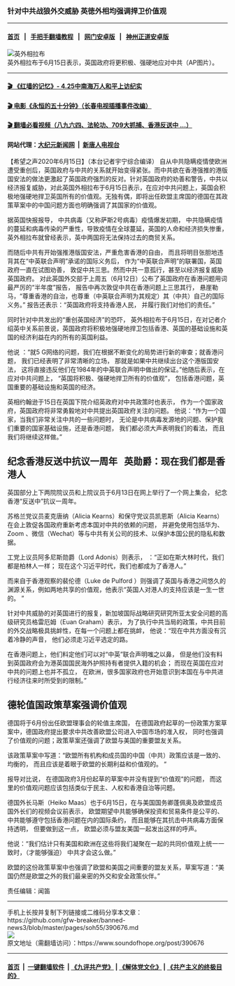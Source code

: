 ### 针对中共战狼外交威胁  英徳外相均强调捍卫价值观
------------------------

#### [首页](https://github.com/gfw-breaker/banned-news3/blob/master/README.md) &nbsp;&nbsp;|&nbsp;&nbsp; [手把手翻墙教程](https://github.com/gfw-breaker/guides/wiki) &nbsp;&nbsp;|&nbsp;&nbsp; [网门安卓版](https://github.com/oGate2/oGate) &nbsp;&nbsp;|&nbsp;&nbsp; [神州正道安卓版](https://github.com/SzzdOgate/update) 



<div><img alt="英外相拉布" src="https://img.soundofhope.org/2020-06/1591952230164.jpg"/>
<br/><figcaption class="caption">
 英外相拉布于6月15日表示，英国政府将更积极、强硬地应对中共（AP图片）。
</figcaption></div><hr/>

#### [ 🎬  《红墙的记忆》- 4.25中南海万人和平上访纪实](http://141.164.39.94:10000/videos/legend/425.html)

#### [ 🎬  电影《永恒的五十分钟》（长春电视插播事件改编） ](http://141.164.39.94:10000/videos/news/ComingForYou-2.html)

#### [ 🎬  翻墙必看视频（八九六四、法轮功、709大抓捕、香港反送中 ...）](https://github.com/gfw-breaker/links/blob/master/banned.md)

#### 网站代理：[大纪元新闻网](http://167.172.10.89:10080/gb/) &nbsp;|&nbsp; [新唐人电视台](http://167.172.10.89:8808/gb/)

<div><div class="Content__Wrapper sc-1bvya0-0 grZQxZ">
 <p class="meta-top">
  <span class="meta">
   【希望之声2020年6月15日】（本台记者宇宁综合编译）
  </span>
  自从中共隐瞒疫情使欧洲遭受重创后，英国政府与中共的关系就开始变得紧张。而中共欲在香港强推的港版国安法的做法更激起了英国政府强烈的反对。针对英国政府的劝善和警告，中共以经济报复威胁，对此英国外相拉布于6月15日表示，在应对中共问题上，英国会积极地强硬地捍卫英国所有的价值观。无独有偶，即将出任欧盟主席国的德国在其政策草案中的中国问题方面也明确强调了其国家的价值观。
 </p>
 <p>
  据英国快报报导， 中共病毒（又称萨斯2号病毒）疫情爆发初期， 中共隐瞒疫情的蔓延和病毒传染的严重性，导致疫情在全球蔓延，英国的人命和经济损失惨重，英外相拉布就曾经表示，英中两国将无法保持过去的商贸关系。
 </p>
 <div class="AD_Embed__Wrap-sc-1xslmin-0 igMuqX module desktop">
  <div>
  </div>
 </div>
 <p>
  而随后中共有开始强推港版国安法，严重危害香港的自由， 而且将明目张胆地违背其在“中英联合声明”承诺的国际义务后， 作为“中英联合声明”的联署国，英国政府一直在试图劝善， 敦促中共三思。然而中共一意孤行，甚至以经济报复威胁英国政府。 对此英国外交部于上周五（6月12日）公布了英国政府在香港问题用词最严厉的“半年度”报告， 报告中再次敦促中共在香港问题上三思其行， 悬崖勒马，“尊重香港的自治，也尊重（中英联合声明为其规定）其（中共）自己的国际义务。” 报告还表示：“英国政府将支持香港人民， 并履行我们对他们的责任。”
 </p>
 <p>
  同时针对中共发出的“重创英国经济”的恐吓， 英外相拉布于6月15日，在对记者介绍英中关系前景说，英国政府将积极地强硬地捍卫包括香港、英国的基础设施和英国的经济利益在内的所有的英国利益。
 </p>
 <p>
  他说 ：“就5 G网络的问题，我们在根据不断变化的局势进行新的审查；就香港问题， 我们已经表明了非常清晰的立场， 那就是如果中共继续出台这个港版国安法， 这将直接违反他们在1984年的中英联合声明中做出的保证。”他随后表示，在应对中共问题上， “英国将积极、强硬地捍卫所有的价值观”， 包括香港问题，英国重要的基础设施和英国的经济。
 </p>
 <p>
  英相约翰逊于15日在英国下院介绍英政府对中共政策时也表示， 作为一个国家政府，英国政府将非常勇毅地对中共提出英国政府关注的问题。 他说：“作为一个国家，当我们非常关注中共的一些问题时， 无论是中共病毒发源地的问题、保护我们重要的国家基础设施，还是香港问题， 我们都必须大声表明我们的看法， 而且我们将继续这样做。”
 </p>
 <h2>
  纪念香港反送中抗议一周年   英勋爵：现在我们都是香港人
 </h2>
 <p>
  英国部分上下两院院议员和上院议员于6月13日在网上举行了一个网上集会， 纪念香港“反送中”抗议一周年。
 </p>
 <p>
  苏格兰党议员麦克唐纳（Alicia Kearns）和保守党议员凯恩斯（Alicia Kearns）在会上敦促各国政府重新考虑本国对中共的依赖的问题， 并避免使用包括华为、Zoom 、微信（Wechat）等与中共有关公司的技术、以保护本国公民的隐私和数据。
 </p>
 <p>
  工党上议员阿多尼斯勋爵（Lord Adonis）则表示， ：“正如在斯大林时代，我们都是柏林人一样； 现在这个习近平时代，我们也都成为了香港人。”
 </p>
 <p>
  而来自于香港观察的裴伦德（Luke de Pulford ）则强调了英国与香港之间悠久的渊源关系，例如两地共享的价值观，他表示“英国人对港人的支持应该是一生一世的。 ”
 </p>
 <div class="AD_Embed__Wrap-sc-1xslmin-0 igMuqX module desktop">
  <div>
  </div>
 </div>
 <p>
  针对中共威胁的对英国进行的报复，新加坡国际战略研究研究所亚太安全问题的高级研究员格雷厄姆（Euan Graham）表示， 为了执行中共当局的政策，中共目前的外交战略极具挑衅性，在每一个问题上都在挑衅， 他说：“现在中共方面没有沉着冷静的声音， 他们必须走习近平选定的路。
 </p>
 <p>
  在香港问题上，他们料定他们可以对“中英”联合声明嗤之以鼻， 但是他们没有料到英国政府会为港英国国民海外护照持有者提供入籍的机会； 而现在英国在应对中共的问题上也并不孤立， 在欧洲，很多国家政府也开始意识到本国在与中共进行经济往来时所受到的限制。”
 </p>
 <h2>
  德轮值国政策草案强调价值观
 </h2>
 <p>
  德国将于6月份出任欧盟理事会的轮值主席国， 在德国政府起草的一份政策方案草案中，德国政府提出要求中共改善欧盟公司进入中国市场的准入权， 同时也强调了价值观的问题；政策草案还强调了欧盟与美国的重要盟友关系。
 </p>
 <p>
  该政策草案中写道：“欧盟所有机构和成员国的中国（中共）政策应该是一致的、均衡的， 而且应该是着眼于欧盟的长期利益和价值观的。 “
 </p>
 <p>
  报导对比说， 在德国政府3月份起草的草案中并没有提到“价值观“的问题， 而这里的价值观问题应该包括类似于民主、人权和香港自治等问题。
 </p>
 <p>
  德国外长马斯（Heiko Maas）也于6月15日，在与美国国务卿蓬佩奥及欧盟成员国外长们的视频会议前表示， 欧盟期望中共能够确保投资和贸易条件是公平的、中共能够遵守包括香港问题在内的国际条约， 而且能够在其抗击中共病毒方面保持透明， 但要做到这一点， 欧盟必须与盟友美国一起发出这样的呼声。
 </p>
 <p>
  他说：“我们估计只有美国和欧洲在这些将我们凝聚在一起的共同价值观上统一一致时，（才能够强迫） 中共才会这么做。”
 </p>
 <p>
  欧盟的这份政策草案中也强调了欧盟和美国之间重要的盟友关系，草案写道：“美国仍然是欧盟之外的我们最亲密的外交和安全政策伙伴。”
 </p>
 <p class="meta-btm">
  责任编辑：闻笛
 </p>
</div>
</div>
<hr/>
手机上长按并复制下列链接或二维码分享本文章：<br/>
https://github.com/gfw-breaker/banned-news3/blob/master/pages/soh55/390676.md <br/>
<a href='https://github.com/gfw-breaker/banned-news3/blob/master/pages/soh55/390676.md'><img src='https://github.com/gfw-breaker/banned-news3/blob/master/pages/soh55/390676.md.png'/></a> <br/>
原文地址（需翻墙访问）：https://www.soundofhope.org/post/390676


------------------------
#### [首页](https://github.com/gfw-breaker/banned-news3/blob/master/README.md) &nbsp;|&nbsp; [一键翻墙软件](https://github.com/gfw-breaker/nogfw/blob/master/README.md) &nbsp;| [《九评共产党》](https://github.com/gfw-breaker/9ping.md/blob/master/README.md#九评之一评共产党是什么) | [《解体党文化》](https://github.com/gfw-breaker/jtdwh.md/blob/master/README.md) | [《共产主义的终极目的》](https://github.com/gfw-breaker/gczydzjmd.md/blob/master/README.md)


<img src='http://gfw-breaker.win/banned-news3/pages/soh55/390676.md' width='0px' height='0px'/>
